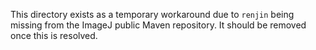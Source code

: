 <!-- TODO(#194): Temporary workaround. -->

This directory exists as a temporary workaround due to `renjin` being missing from the ImageJ public Maven repository. It should be removed once this is resolved.